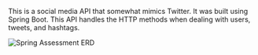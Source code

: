 This is a social media API that somewhat mimics Twitter. It was built using Spring Boot. This API handles the HTTP methods when dealing with users, tweets, and hashtags. 

![Spring Assessment ERD](https://user-images.githubusercontent.com/12191780/187276918-ccb2d373-be3b-42ff-a74d-5560ba806a10.png)
